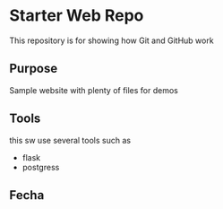 # Starter Web Repo

This repository is for showing how Git and GitHub work

## Purpose

Sample website with plenty of files for demos

## Tools

this sw use several tools such as 
- flask
- postgress

## Fecha